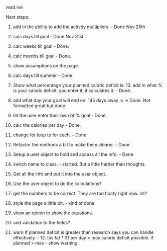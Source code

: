 read.me

Next steps:

1. add in the ability to add the activity multipliers. - Done Nov 25th
5. calc days till goal - Done Nov 31st
6. calc weeks till goal - Done.
7. calc months till goal - Done. 
9. show assumptions on the page. 
10. calc days till summer - Done. 
11. Show what percentage your planned caloric deficit is. 13. add in what % is your caloric deficit. you enter it, it calculates it. - Done.
12. add what day your goal will end on. 145 days away is -> Done. Not formatted great but done.
14. let the user enter their own bf % goal - Done. 
15. calc the calories per day - Done. 
16. change for loop to for each. - Done
18. Refactor the methods a bit to make them clearer. - Done
19. Setup a user object to hold and access all the info. - Done

17. switch name to class. - started. But a little harder than thoughts. 
20. Get all the info and put it into the user object. 
21. Use the user object to do the calculations?
8. get the numbers to be correct. They are too floaty right now. Int? 
2. style the page a little bit. - kind of done. 
3. show an option to show the equations.
4. add validation to the fields? 
13. warn if planned deficit is greater than research says you can handle effectively. - 12. lbs fat * 31 per day = max caloric deficit possible. if planned > max - show warning. 



